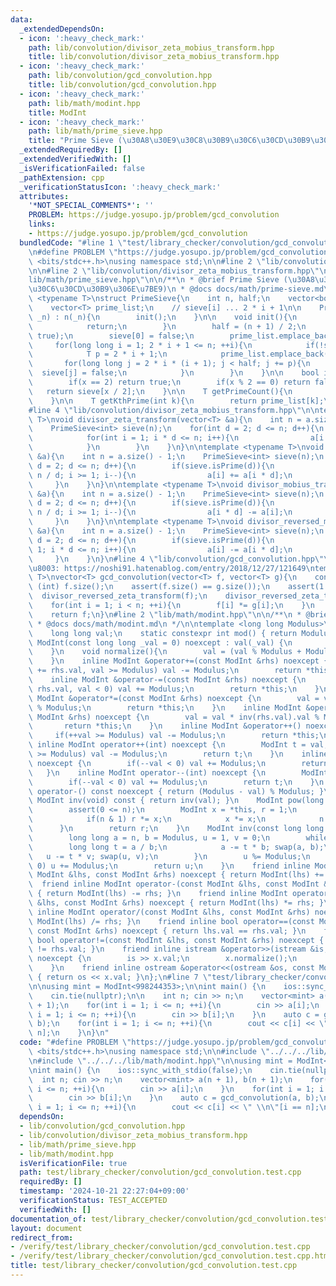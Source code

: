```yaml
---
data:
  _extendedDependsOn:
  - icon: ':heavy_check_mark:'
    path: lib/convolution/divisor_zeta_mobius_transform.hpp
    title: lib/convolution/divisor_zeta_mobius_transform.hpp
  - icon: ':heavy_check_mark:'
    path: lib/convolution/gcd_convolution.hpp
    title: lib/convolution/gcd_convolution.hpp
  - icon: ':heavy_check_mark:'
    path: lib/math/modint.hpp
    title: ModInt
  - icon: ':heavy_check_mark:'
    path: lib/math/prime_sieve.hpp
    title: "Prime Sieve (\u30A8\u30E9\u30C8\u30B9\u30C6\u30CD\u30B9\u306E\u7BE9)"
  _extendedRequiredBy: []
  _extendedVerifiedWith: []
  _isVerificationFailed: false
  _pathExtension: cpp
  _verificationStatusIcon: ':heavy_check_mark:'
  attributes:
    '*NOT_SPECIAL_COMMENTS*': ''
    PROBLEM: https://judge.yosupo.jp/problem/gcd_convolution
    links:
    - https://judge.yosupo.jp/problem/gcd_convolution
  bundledCode: "#line 1 \"test/library_checker/convolution/gcd_convolution.test.cpp\"\
    \n#define PROBLEM \"https://judge.yosupo.jp/problem/gcd_convolution\"\n#include\
    \ <bits/stdc++.h>\nusing namespace std;\n\n#line 2 \"lib/convolution/gcd_convolution.hpp\"\
    \n\n#line 2 \"lib/convolution/divisor_zeta_mobius_transform.hpp\"\n\n#line 2 \"\
    lib/math/prime_sieve.hpp\"\n\n/**\n * @brief Prime Sieve (\u30A8\u30E9\u30C8\u30B9\
    \u30C6\u30CD\u30B9\u306E\u7BE9)\n * @docs docs/math/prime-sieve.md\n */\n\ntemplate\
    \ <typename T>\nstruct PrimeSieve{\n    int n, half;\n    vector<bool> sieve;\n\
    \    vector<T> prime_list;\n    // sieve[i] ... 2 * i + 1\n\n    PrimeSieve(T\
    \ _n) : n(_n){\n        init();\n    }\n\n    void init(){\n        if(n < 2){\n\
    \            return;\n        }\n        half = (n + 1) / 2;\n        sieve.assign(half,\
    \ true);\n        sieve[0] = false;\n        prime_list.emplace_back(2);\n   \
    \     for(long long i = 1; 2 * i + 1 <= n; ++i){\n            if(!sieve[i]) continue;\n\
    \            T p = 2 * i + 1;\n            prime_list.emplace_back(p);\n     \
    \       for(long long j = 2 * i * (i + 1); j < half; j += p){\n              \
    \  sieve[j] = false;\n            }\n        }\n    }\n\n    bool isPrime(T x){\n\
    \        if(x == 2) return true;\n        if(x % 2 == 0) return false;\n     \
    \   return sieve[x / 2];\n    }\n\n    T getPrimeCount(){\n        return prime_list.size();\n\
    \    }\n\n    T getKthPrime(int k){\n        return prime_list[k];\n    }\n};\n\
    #line 4 \"lib/convolution/divisor_zeta_mobius_transform.hpp\"\n\ntemplate <typename\
    \ T>\nvoid divisor_zeta_transform(vector<T> &a){\n    int n = a.size() - 1;\n\
    \    PrimeSieve<int> sieve(n);\n    for(int d = 2; d <= n; d++){\n        if(sieve.isPrime(d)){\n\
    \            for(int i = 1; i * d <= n; i++){\n                a[i * d] += a[i];\n\
    \            }\n        }\n    }\n}\n\ntemplate <typename T>\nvoid divisor_reversed_zeta_transform(vector<T>\
    \ &a){\n    int n = a.size() - 1;\n    PrimeSieve<int> sieve(n);\n    for(int\
    \ d = 2; d <= n; d++){\n        if(sieve.isPrime(d)){\n            for(int i =\
    \ n / d; i >= 1; i--){\n                a[i] += a[i * d];\n            }\n   \
    \     }\n    }\n}\n\ntemplate <typename T>\nvoid divisor_mobius_transform(vector<T>\
    \ &a){\n    int n = a.size() - 1;\n    PrimeSieve<int> sieve(n);\n    for(int\
    \ d = 2; d <= n; d++){\n        if(sieve.isPrime(d)){\n            for(int i =\
    \ n / d; i >= 1; i--){\n                a[i * d] -= a[i];\n            }\n   \
    \     }\n    }\n}\n\ntemplate <typename T>\nvoid divisor_reversed_mobius_transform(vector<T>\
    \ &a){\n    int n = a.size() - 1;\n    PrimeSieve<int> sieve(n);\n    for(int\
    \ d = 2; d <= n; d++){\n        if(sieve.isPrime(d)){\n            for(int i =\
    \ 1; i * d <= n; i++){\n                a[i] -= a[i * d];\n            }\n   \
    \     }\n    }\n}\n#line 4 \"lib/convolution/gcd_convolution.hpp\"\n\n// \u53C2\
    \u8003: https://noshi91.hatenablog.com/entry/2018/12/27/121649\ntemplate <typename\
    \ T>\nvector<T> gcd_convolution(vector<T> f, vector<T> g){\n    const int n =\
    \ (int) f.size();\n    assert(f.size() == g.size());\n    assert(1 <= n);\n  \
    \  divisor_reversed_zeta_transform(f);\n    divisor_reversed_zeta_transform(g);\n\
    \    for(int i = 1; i < n; ++i){\n        f[i] *= g[i];\n    }\n    divisor_reversed_mobius_transform(f);\n\
    \    return f;\n}\n#line 2 \"lib/math/modint.hpp\"\n\n/**\n * @brief ModInt\n\
    \ * @docs docs/math/modint.md\n */\n\ntemplate <long long Modulus>\nstruct ModInt{\n\
    \    long long val;\n    static constexpr int mod() { return Modulus; }\n    constexpr\
    \ ModInt(const long long _val = 0) noexcept : val(_val) {\n        normalize();\n\
    \    }\n    void normalize(){\n        val = (val % Modulus + Modulus) % Modulus;\n\
    \    }\n    inline ModInt &operator+=(const ModInt &rhs) noexcept {\n        if(val\
    \ += rhs.val, val >= Modulus) val -= Modulus;\n        return *this;\n    }\n\
    \    inline ModInt &operator-=(const ModInt &rhs) noexcept {\n        if(val -=\
    \ rhs.val, val < 0) val += Modulus;\n        return *this;\n    }\n    inline\
    \ ModInt &operator*=(const ModInt &rhs) noexcept {\n        val = val * rhs.val\
    \ % Modulus;\n        return *this;\n    }\n    inline ModInt &operator/=(const\
    \ ModInt &rhs) noexcept {\n        val = val * inv(rhs.val).val % Modulus;\n \
    \       return *this;\n    }\n    inline ModInt &operator++() noexcept {\n   \
    \     if(++val >= Modulus) val -= Modulus;\n        return *this;\n    }\n   \
    \ inline ModInt operator++(int) noexcept {\n        ModInt t = val;\n        if(++val\
    \ >= Modulus) val -= Modulus;\n        return t;\n    }\n    inline ModInt &operator--()\
    \ noexcept {\n        if(--val < 0) val += Modulus;\n        return *this;\n \
    \   }\n    inline ModInt operator--(int) noexcept {\n        ModInt t = val;\n\
    \        if(--val < 0) val += Modulus;\n        return t;\n    }\n    inline ModInt\
    \ operator-() const noexcept { return (Modulus - val) % Modulus; }\n    inline\
    \ ModInt inv(void) const { return inv(val); }\n    ModInt pow(long long n){\n\
    \        assert(0 <= n);\n        ModInt x = *this, r = 1;\n        while(n){\n\
    \            if(n & 1) r *= x;\n            x *= x;\n            n >>= 1;\n  \
    \      }\n        return r;\n    }\n    ModInt inv(const long long n) const {\n\
    \        long long a = n, b = Modulus, u = 1, v = 0;\n        while(b){\n    \
    \        long long t = a / b;\n            a -= t * b; swap(a, b);\n         \
    \   u -= t * v; swap(u, v);\n        }\n        u %= Modulus;\n        if(u <\
    \ 0) u += Modulus;\n        return u;\n    }\n    friend inline ModInt operator+(const\
    \ ModInt &lhs, const ModInt &rhs) noexcept { return ModInt(lhs) += rhs; }\n  \
    \  friend inline ModInt operator-(const ModInt &lhs, const ModInt &rhs) noexcept\
    \ { return ModInt(lhs) -= rhs; }\n    friend inline ModInt operator*(const ModInt\
    \ &lhs, const ModInt &rhs) noexcept { return ModInt(lhs) *= rhs; }\n    friend\
    \ inline ModInt operator/(const ModInt &lhs, const ModInt &rhs) noexcept { return\
    \ ModInt(lhs) /= rhs; }\n    friend inline bool operator==(const ModInt &lhs,\
    \ const ModInt &rhs) noexcept { return lhs.val == rhs.val; }\n    friend inline\
    \ bool operator!=(const ModInt &lhs, const ModInt &rhs) noexcept { return lhs.val\
    \ != rhs.val; }\n    friend inline istream &operator>>(istream &is, ModInt &x)\
    \ noexcept {\n        is >> x.val;\n        x.normalize();\n        return is;\n\
    \    }\n    friend inline ostream &operator<<(ostream &os, const ModInt &x) noexcept\
    \ { return os << x.val; }\n};\n#line 7 \"test/library_checker/convolution/gcd_convolution.test.cpp\"\
    \n\nusing mint = ModInt<998244353>;\n\nint main() {\n    ios::sync_with_stdio(false);\n\
    \    cin.tie(nullptr);\n\n    int n; cin >> n;\n    vector<mint> a(n + 1), b(n\
    \ + 1);\n    for(int i = 1; i <= n; ++i){\n        cin >> a[i];\n    }\n    for(int\
    \ i = 1; i <= n; ++i){\n        cin >> b[i];\n    }\n    auto c = gcd_convolution(a,\
    \ b);\n    for(int i = 1; i <= n; ++i){\n        cout << c[i] << \" \\n\"[i ==\
    \ n];\n    }\n}\n"
  code: "#define PROBLEM \"https://judge.yosupo.jp/problem/gcd_convolution\"\n#include\
    \ <bits/stdc++.h>\nusing namespace std;\n\n#include \"../../../lib/convolution/gcd_convolution.hpp\"\
    \n#include \"../../../lib/math/modint.hpp\"\n\nusing mint = ModInt<998244353>;\n\
    \nint main() {\n    ios::sync_with_stdio(false);\n    cin.tie(nullptr);\n\n  \
    \  int n; cin >> n;\n    vector<mint> a(n + 1), b(n + 1);\n    for(int i = 1;\
    \ i <= n; ++i){\n        cin >> a[i];\n    }\n    for(int i = 1; i <= n; ++i){\n\
    \        cin >> b[i];\n    }\n    auto c = gcd_convolution(a, b);\n    for(int\
    \ i = 1; i <= n; ++i){\n        cout << c[i] << \" \\n\"[i == n];\n    }\n}\n"
  dependsOn:
  - lib/convolution/gcd_convolution.hpp
  - lib/convolution/divisor_zeta_mobius_transform.hpp
  - lib/math/prime_sieve.hpp
  - lib/math/modint.hpp
  isVerificationFile: true
  path: test/library_checker/convolution/gcd_convolution.test.cpp
  requiredBy: []
  timestamp: '2024-10-21 22:27:04+09:00'
  verificationStatus: TEST_ACCEPTED
  verifiedWith: []
documentation_of: test/library_checker/convolution/gcd_convolution.test.cpp
layout: document
redirect_from:
- /verify/test/library_checker/convolution/gcd_convolution.test.cpp
- /verify/test/library_checker/convolution/gcd_convolution.test.cpp.html
title: test/library_checker/convolution/gcd_convolution.test.cpp
---
```

